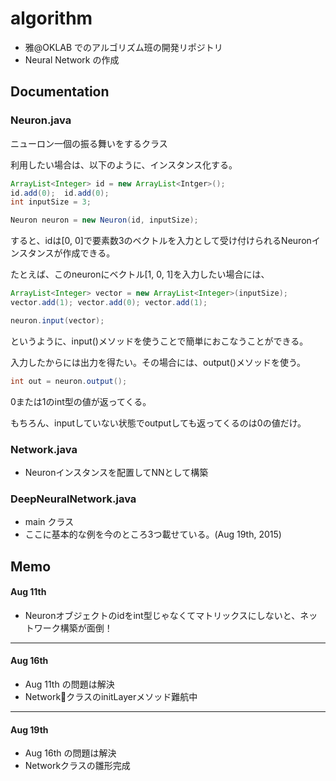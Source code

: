 # algorithm
- 雅@OKLAB でのアルゴリズム班の開発リポジトリ
- Neural Network の作成

## Documentation
### Neuron.java
ニューロン一個の振る舞いをするクラス

利用したい場合は、以下のように、インスタンス化する。
```java
ArrayList<Integer> id = new ArrayList<Intger>();
id.add(0);  id.add(0);
int inputSize = 3;

Neuron neuron = new Neuron(id, inputSize);
```
すると、idは[0, 0]で要素数3のベクトルを入力として受け付けられるNeuronインスタンスが作成できる。

たとえば、このneuronにベクトル[1, 0, 1]を入力したい場合には、
```java
ArrayList<Integer> vector = new ArrayList<Integer>(inputSize);
vector.add(1); vector.add(0); vector.add(1);

neuron.input(vector);
```
というように、input()メソッドを使うことで簡単におこなうことができる。

入力したからには出力を得たい。その場合には、output()メソッドを使う。
```java
int out = neuron.output();
```
0または1のint型の値が返ってくる。

もちろん、inputしていない状態でoutputしても返ってくるのは0の値だけ。
### Network.java
- Neuronインスタンスを配置してNNとして構築

### DeepNeuralNetwork.java
- main クラス
- ここに基本的な例を今のところ3つ載せている。(Aug 19th, 2015)

## Memo
#### Aug 11th
- Neuronオブジェクトのidをint型じゃなくてマトリックスにしないと、ネットワーク構築が面倒！
***
#### Aug 16th
- Aug 11th の問題は解決
- NetworkクラスのinitLayerメソッド難航中
***
#### Aug 19th
- Aug 16th の問題は解決
- Networkクラスの雛形完成
